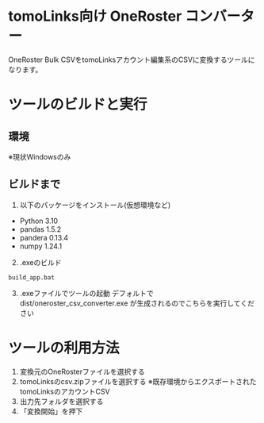# tomoLinks向け OneRoster コンバーター
 
OneRoster Bulk CSVをtomoLinksアカウント編集系のCSVに変換するツールになります。
 
# ツールのビルドと実行
## 環境
※現状Windowsのみ

## ビルドまで
1. 以下のパッケージをインストール(仮想環境など)
  * Python 3.10
  * pandas 1.5.2
  * pandera 0.13.4
  * numpy 1.24.1
2. .exeのビルド
```
build_app.bat
```
3. .exeファイルでツールの起動
デフォルトでdist/oneroster_csv_converter.exe が生成されるのでこちらを実行してください

# ツールの利用方法
1. 変換元のOneRosterファイルを選択する
1. tomoLinksのcsv.zipファイルを選択する ※既存環境からエクスポートされたtomoLinksのアカウントCSV　
1. 出力先フォルダを選択する
1. 「変換開始」を押下
